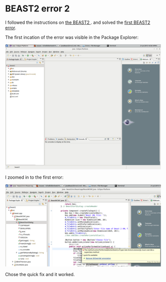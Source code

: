 # BEAST2 error 2

I followed the instructions on [the BEAST2 ](http://beast2.org/writing-a-beast-2-package). 
and solved the [first BEAST2 error](JavaBeast2Error1.md).

The first incation of the error was visible in the Package Explorer:

![First indication of the error](JavaBeast2error2Indication.png)

I zoomed in to the first error:

![Zoom in on first error](JavaBeast2error2Message1.png)

Chose the quick fix and it worked.